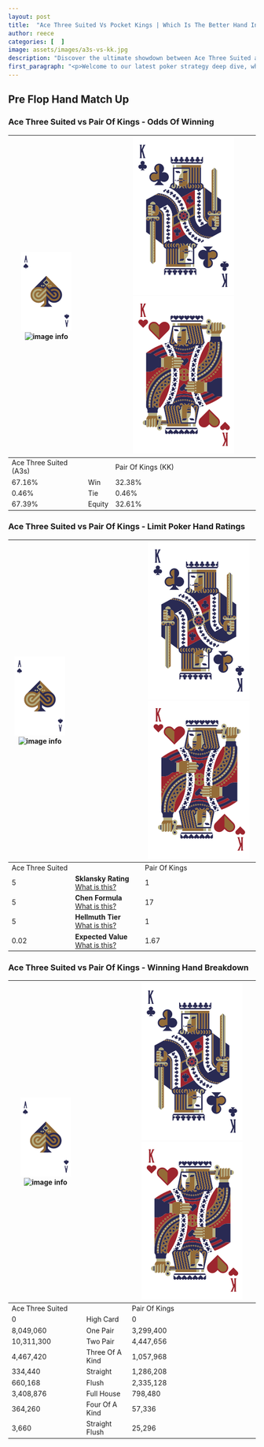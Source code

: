 ```yaml
---
layout: post
title:  "Ace Three Suited Vs Pocket Kings | Which Is The Better Hand In Poker? A Complete Guide"
author: reece
categories: [  ]
image: assets/images/a3s-vs-kk.jpg
description: "Discover the ultimate showdown between Ace Three Suited and Pair Of Kings in poker! Uncover the odds, strategies, and scenarios where one hand triumphs over the other. Get ready to up your poker game with this thrilling analysis."
first_paragraph: "<p>Welcome to our latest poker strategy deep dive, where we're pitting two distinct hands against each other in a high-stakes showdown: Ace Three Suited vs Pair Of Kings.</p><p>In the dynamic world of poker, every decision counts, and knowing which hand holds the upper hand is key to your success at the table.</p><p>In this article, we'll dissect these two hands, explore the scenarios where one dominates the other, and equip you with the knowledge to make strategic choices that can tip the odds in your favor.</p><p>Get ready to unravel the intriguing dynamics of these poker hands and elevate your game to new heights.</p>"
---
```




[comment]: # (sp0)

## Pre Flop Hand Match Up

<div class="table hand-ratings" markdown="1"> 



### Ace Three Suited vs Pair Of Kings - Odds Of Winning


    
| ![image info](assets/images/hand1/A.png) ![image info](assets/images/hand1/3s.png) |  | ![image info](assets/images/hand2/K.png) ![image info](assets/images/hand2/Ko.png) |
| -------- | -------- | -------- |
| Ace Three Suited (A3s) |  | Pair Of Kings (KK) |
| 67.16% | Win | 32.38% |
| 0.46% | Tie | 0.46% |
| 67.39% | Equity | 32.61% |




[comment]: # (sp1)



### Ace Three Suited vs Pair Of Kings - Limit Poker Hand Ratings


    
| ![image info](assets/images/hand1/A.png) ![image info](assets/images/hand1/3s.png) |  | ![image info](assets/images/hand2/K.png) ![image info](assets/images/hand2/Ko.png) |
| -------- | -------- | -------- |
| Ace Three Suited |  | Pair Of Kings |
| 5 | **Sklansky Rating** [What is this?](/sklansky-rating-explained) | 1 |
| 5 | **Chen Formula** [What is this?](/chen-formula-explained) | 17 |
| 5 | **Hellmuth Tier** [What is this?](/Hellmuth-tier-explained) | 1 |
| 0.02 | **Expected Value** [What is this?](/expected-value-explained) | 1.67 |




[comment]: # (sp2)



### Ace Three Suited vs Pair Of Kings - Winning Hand Breakdown


    
| ![image info](assets/images/hand1/A.png) ![image info](assets/images/hand1/3s.png) |  | ![image info](assets/images/hand2/K.png) ![image info](assets/images/hand2/Ko.png) |
| -------- | -------- | -------- |
| Ace Three Suited |  | Pair Of Kings |
| 0 | High Card | 0 |
| 8,049,060 | One Pair | 3,299,400 |
| 10,311,300 | Two Pair | 4,447,656 |
| 4,467,420 | Three Of A Kind | 1,057,968 |
| 334,440 | Straight | 1,286,208 |
| 660,168 | Flush | 2,335,128 |
| 3,408,876 | Full House | 798,480 |
| 364,260 | Four Of A Kind | 57,336 |
| 3,660 | Straight Flush | 25,296 |




[comment]: # (sp3)



</div>

[comment]: # (sp4)



[comment]: # (sp5)

